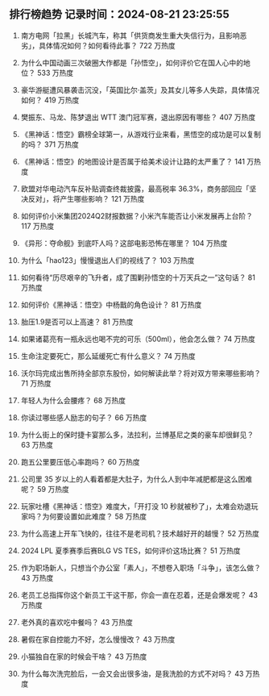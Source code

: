 
## 排行榜趋势 记录时间：2024-08-21 23:25:55
  
  1. 南方电网「拉黑」长城汽车，称其「供货商发生重大失信行为，且影响恶劣」，具体情况如何？如何看待此事？ 722 万热度
    
  2. 为什么中国动画三次破圈大作都是「孙悟空」，如何评价它在国人心中的地位？ 533 万热度
    
  3. 豪华游艇遭风暴袭击沉没，「英国比尔·盖茨」及其女儿等多人失踪，具体情况如何？ 419 万热度
    
  4. 樊振东、马龙、陈梦退出 ​​WTT 澳门冠军赛，退出原因有哪些？ 407 万热度
    
  5. 《黑神话：悟空》霸榜全球第一，从游戏行业来看，黑悟空的成功是可以复制的吗？ 371 万热度
    
  6. 《黑神话：悟空》的地图设计是否属于给美术设计让路的太严重了？ 141 万热度
    
  7. 欧盟对华电动汽车反补贴调查终裁披露，最高税率 36.3%，商务部回应「坚决反对」，将产生哪些影响？ 121 万热度
    
  8. 如何评价小米集团2024Q2财报数据？小米汽车能否让小米发展再上台阶？ 117 万热度
    
  9. 《异形：夺命舰》到底吓人吗？这部电影恐怖在哪里？ 104 万热度
    
  10. 为什么「hao123」慢慢退出人们的视线了？ 103 万热度
    
  11. 如何看待“历尽艰辛的飞升者，成了围剿孙悟空的十万天兵之一”这句话？ 81 万热度
    
  12. 如何评价《黑神话：悟空》中杨戬的角色设计？ 81 万热度
    
  13. 胎压1.9是否可以上高速？ 81 万热度
    
  14. 如果诸葛亮有一瓶永远也喝不完的可乐（500ml），他会怎么做？ 74 万热度
    
  15. 生命注定要死亡，那么延缓死亡有什么意义？ 74 万热度
    
  16. 沃尔玛完成出售所持全部京东股份，如何解读此举？将对双方带来哪些影响？ 71 万热度
    
  17. 年轻人为什么会腰疼？ 68 万热度
    
  18. 你读过哪些感人励志的句子？ 66 万热度
    
  19. 为什么街上的保时捷卡宴那么多，法拉利，兰博基尼之类的豪车却很鲜见？ 63 万热度
    
  20. 跑五公里要压低心率跑吗？ 60 万热度
    
  21. 公司里 35 岁以上的人看着都是大肚子，为什么人到中年减肥都是这么困难呢？ 59 万热度
    
  22. 玩家吐槽《黑神话：悟空》难度大，「开打没 10 秒就被秒了」，太难会劝退玩家吗？为何要设置如此难度？ 58 万热度
    
  23. 为什么高速上开车飞快的，往往不是老司机？技术越好开的越慢？ 52 万热度
    
  24. 2024 LPL 夏季赛季后赛BLG VS TES，如何评价这场比赛？ 51 万热度
    
  25. 作为职场新人，只想当个办公室「素人」，不想卷入职场「斗争」，该怎么做？ 43 万热度
    
  26. 老员工总指挥你这个新员工干这干那，你会一直在忍着，还是会爆发呢？ 43 万热度
    
  27. 老外真的喜欢吃中餐吗？ 43 万热度
    
  28. 暑假在家自控能力不好，怎么慢慢改？ 43 万热度
    
  29. 小猫独自在家的时候会干啥？ 43 万热度
    
  30. 为什么每次洗完脸后，一会又会出很多油，是我洗脸的方式不对吗？ 43 万热度
    